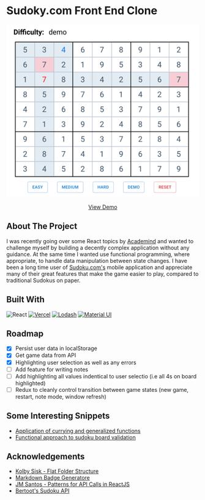 # Sudoky.com Front End Clone

<p align="center"><img src="./website_pic.png" style="height: 450px; width: auto"/></p>
<p align="center"><a href="https://sudoku-clone.vercel.app/" target="_blank"> View Demo </a>
</p>

## About The Project

I was recently going over some React topics by [Academind](https://github.com/academind) and wanted to challenge myself by building a decently complex application without any guidance. At the same time I wanted use functional programming, where appropriate, to handle data manipulation between state changes. I have been a long time user of [Sudoku.com's](https://sudoku.com/) mobile application and appreciate many of their great features that make the game easier to play, compared to traditional Sudokus on paper.

## Built With

![React](https://img.shields.io/badge/React-61DAFB?logo=react&logoColor=white&style=for-the-badge)
[![Vercel](https://img.shields.io/static/v1?label=&message=Vercel&color=%23000000&style=for-the-badge&logo=Vercel)](https://vercel.com/)
[![Lodash](https://img.shields.io/static/v1?label=&message=Lodash&color=%233492FF&style=for-the-badge&logo=lodash&logoColor=white)](lodash.com)
[![Material UI](https://img.shields.io/static/v1?label=&message=Material+UI&color=236cd9&style=for-the-badge&logo=Material+Design&logoColor=white)](https://mui.com/)

## Roadmap

- [x] Persist user data in localStorage
- [x] Get game data from API
- [x] Highlighting user selection as well as any errors
- [ ] Add feature for writing notes
- [ ] Add highlighting all values indentical to user selectio (i.e all 4s on board highlighted)
- [ ] Redux to cleanly control transition between game states (new game, restart, note mode, window refresh)

## Some Interesting Snippets
- [Application of currying and generalized functions](https://snipit.io/public/lists/19373/62829)
- [Functional approach to sudoku board validation](https://github.com/tomzacchia/sudoku-clone/blob/master/src/utilities/sudoko-solver.js)

## Acknowledgements

- [Kolby Sisk - Flat Folder Structure](https://engineering.udacity.com/react-folder-structure-for-enterprise-level-applications-f8384eff162b)
- [Markdown Badge Generatore](https://github.com/MichaelCurrin/badge-generator)
- [JM Santos - Patterns for API Calls in ReactJS](https://medium.com/weekly-webtips/patterns-for-doing-api-calls-in-reactjs-8fd9a42ac7d4)
- [Bertoot's Sudoku API](https://github.com/bertoort/sugoku)

